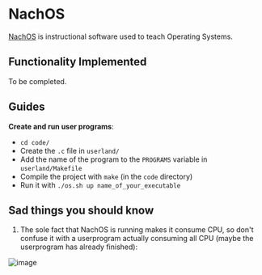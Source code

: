 # NachOS

[NachOS](https://en.wikipedia.org/wiki/Not_Another_Completely_Heuristic_Operating_System) is instructional software used to teach Operating Systems.

## Functionality Implemented

To be completed.

## Guides

**Create and run user programs**:

- `cd code/`
- Create the `.c` file in `userland/`
- Add the name of the program to the `PROGRAMS` variable in `userland/Makefile`
- Compile the project with `make` (in the `code` directory)
- Run it with `./os.sh up name_of_your_executable`

## Sad things you should know

1. The sole fact that NachOS is running makes it consume CPU, so don't confuse it with a userprogram actually consuming all CPU (maybe the userprogram has already finished):

![image](https://user-images.githubusercontent.com/25920622/88488581-83045580-cf64-11ea-9a57-f396a4b8dd18.png)
